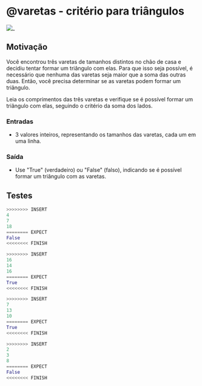 # @varetas - critério para triângulos

![_](cover.jpg)

## Motivação

Você encontrou três varetas de tamanhos distintos no chão de casa e decidiu tentar formar um triângulo com elas. Para que isso seja possível, é necessário que nenhuma das varetas seja maior que a soma das outras duas. Então, você precisa determinar se as varetas podem formar um triângulo.

Leia os comprimentos das três varetas e verifique se é possível formar um triângulo com elas, seguindo o critério da soma dos lados.

### Entradas

- 3 valores inteiros, representando os tamanhos das varetas, cada um em uma linha.

### Saída

- Use "True" (verdadeiro) ou "False" (falso), indicando se é possível formar um triângulo com as varetas.

## Testes

``` py
>>>>>>>> INSERT
4
7
18
======== EXPECT
False
<<<<<<<< FINISH
```

```py
>>>>>>>> INSERT
16
14
16
======== EXPECT
True
<<<<<<<< FINISH
```

```py
>>>>>>>> INSERT
7
13
10
======== EXPECT
True
<<<<<<<< FINISH
```

```py
>>>>>>>> INSERT
2
3
8
======== EXPECT
False
<<<<<<<< FINISH
```
